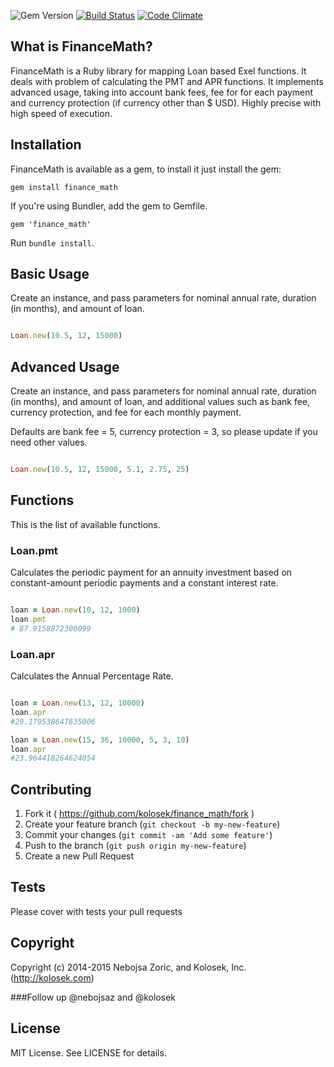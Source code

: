 ![Gem Version](https://img.shields.io/badge/finance_math-1.0-blue.svg)
[![Build Status](https://semaphoreapp.com/api/v1/projects/869d7630-55d3-46e5-9dc2-03d0d1cfecfe/363108/shields_badge.svg)](https://semaphoreapp.com/kolosek/finance_math)
[![Code Climate](https://codeclimate.com/github/kolosek/finance_math/badges/gpa.svg)](https://codeclimate.com/github/kolosek/finance_math)


## What is FinanceMath?

FinanceMath is a Ruby library for mapping Loan based Exel functions. It deals with problem of calculating the PMT and APR functions. It implements advanced usage, taking into account bank fees, fee for for each payment and currency protection (if currency other than $ USD). Highly precise with high speed of execution. 

## Installation

FinanceMath is available as a gem, to install it just install the gem:

    gem install finance_math

If you're using Bundler, add the gem to Gemfile.

    gem 'finance_math'

Run `bundle install`.

## Basic Usage

Create an instance, and pass parameters for nominal annual rate, duration (in months), and amount of loan.

```ruby

Loan.new(10.5, 12, 15000)
```

## Advanced Usage

Create an instance, and pass parameters for nominal annual rate, duration (in months), and amount of loan, and additional values such as bank fee, currency protection, and fee for each monthly payment. 

Defaults are bank fee = 5, currency protection = 3, so please update if you need other values.

```ruby

Loan.new(10.5, 12, 15000, 5.1, 2.75, 25)
```

## Functions 

This is the list of available functions.

### Loan.pmt

Calculates the periodic payment for an annuity investment based on constant-amount periodic payments and a constant interest rate.

```ruby

loan = Loan.new(10, 12, 1000)
loan.pmt
# 87.9158872300099

```

### Loan.apr

Calculates the Annual Percentage Rate.

```ruby

loan = Loan.new(13, 12, 10000)
loan.apr
#29.179538647635006

loan = Loan.new(15, 36, 10000, 5, 3, 10)
loan.apr
#23.964418264624054

```

## Contributing

1. Fork it ( https://github.com/kolosek/finance_math/fork )
2. Create your feature branch (`git checkout -b my-new-feature`)
3. Commit your changes (`git commit -am 'Add some feature'`)
4. Push to the branch (`git push origin my-new-feature`)
5. Create a new Pull Request

## Tests

Please cover with tests your pull requests

## Copyright

Copyright (c) 2014-2015 Nebojsa Zoric, and Kolosek, Inc. (http://kolosek.com)

###Follow up @nebojsaz and @kolosek


## License

MIT License. See LICENSE for details.
